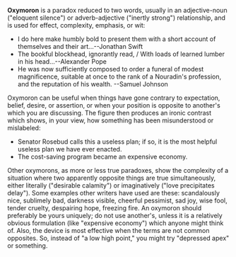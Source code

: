 **Oxymoron** is a paradox reduced to two words, usually in an adjective-noun ("eloquent silence") or adverb-adjective ("inertly strong") relationship, and is used for effect, complexity, emphasis, or wit:

 - I do here make humbly bold to present them with a short account of themselves and their art...--Jonathan Swift
 - The bookful blockhead, ignorantly read, / With loads of learned lumber in his head...--Alexander Pope
 - He was now sufficiently composed to order a funeral of modest magnificence, suitable at once to the rank of a Nouradin's profession, and the reputation of his wealth. --Samuel Johnson

Oxymoron can be useful when things have gone contrary to expectation, belief, desire, or assertion, or when your position is opposite to another's which you are discussing. The figure then produces an ironic contrast which shows, in your view, how something has been misunderstood or mislabeled:

 - Senator Rosebud calls this a useless plan; if so, it is the most helpful useless plan we have ever enacted.
 - The cost-saving program became an expensive economy.

Other oxymorons, as more or less true paradoxes, show the complexity of a situation where two apparently opposite things are true simultaneously, either literally ("desirable calamity") or imaginatively ("love precipitates delay"). Some examples other writers have used are these: scandalously nice, sublimely bad, darkness visible, cheerful pessimist, sad joy, wise fool, tender cruelty, despairing hope, freezing fire. An oxymoron should preferably be yours uniquely; do not use another's, unless it is a relatively obvious formulation (like "expensive economy") which anyone might think of. Also, the device is most effective when the terms are not common opposites. So, instead of "a low high point," you might try "depressed apex" or something.